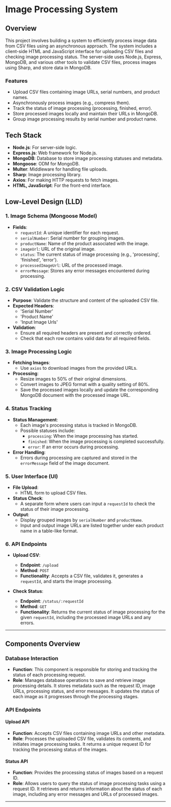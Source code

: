 # Image Processing System

## Overview

This project involves building a system to efficiently process image data from CSV files using an asynchronous approach. The system includes a client-side HTML and JavaScript interface for uploading CSV files and checking image processing status. The server-side uses Node.js, Express, MongoDB, and various other tools to validate CSV files, process images using Sharp, and store data in MongoDB.

### Features
- Upload CSV files containing image URLs, serial numbers, and product names.
- Asynchronously process images (e.g., compress them).
- Track the status of image processing (processing, finished, error).
- Store processed images locally and maintain their URLs in MongoDB.
- Group image processing results by serial number and product name.

## Tech Stack

- **Node.js**: For server-side logic.
- **Express.js**: Web framework for Node.js.
- **MongoDB**: Database to store image processing statuses and metadata.
- **Mongoose**: ODM for MongoDB.
- **Multer**: Middleware for handling file uploads.
- **Sharp**: Image processing library.
- **Axios**: For making HTTP requests to fetch images.
- **HTML, JavaScript**: For the front-end interface.

## Low-Level Design (LLD)

### **1. Image Schema (Mongoose Model)**

- **Fields**:
	- `requestId`: A unique identifier for each request.
	- `serialNumber`: Serial number for grouping images.
	- `productName`: Name of the product associated with the image.
	- `imageUrl`: URL of the original image.
	- `status`: The current status of image processing (e.g., 'processing', 'finished', 'error').
	- `processedImageUrl`: URL of the processed image.
	- `errorMessage`: Stores any error messages encountered during processing.

### **2. CSV Validation Logic**

- **Purpose**: Validate the structure and content of the uploaded CSV file.
- **Expected Headers**:
	- 'Serial Number'
	- 'Product Name'
	- 'Input Image Urls'
- **Validation**:
	- Ensure all required headers are present and correctly ordered.
	- Check that each row contains valid data for all required fields.

### **3. Image Processing Logic**

- **Fetching Images**:
	- Use `axios` to download images from the provided URLs.
- **Processing**:
	- Resize images to 50% of their original dimensions.
	- Convert images to JPEG format with a quality setting of 80%.
	- Save the processed images locally and update the corresponding MongoDB document with the processed image URL.

### **4. Status Tracking**

- **Status Management**:
	- Each image's processing status is tracked in MongoDB.
	- Possible statuses include:
		- `processing`: When the image processing has started.
		- `finished`: When the image processing is completed successfully.
		- `error`: If an error occurs during processing.
- **Error Handling**:
	- Errors during processing are captured and stored in the `errorMessage` field of the image document.

### **5. User Interface (UI)**

- **File Upload**:
	- HTML form to upload CSV files.
- **Status Check**:
	- A separate form where users can input a `requestId` to check the status of their image processing.
- **Output**:
	- Display grouped images by `serialNumber` and `productName`.
	- Input and output image URLs are listed together under each product name in a table-like format.

### **6. API Endpoints**

- **Upload CSV**:
	- **Endpoint**: `/upload`
	- **Method**: `POST`
	- **Functionality**: Accepts a CSV file, validates it, generates a `requestId`, and starts the image processing.

- **Check Status**:
	- **Endpoint**: `/status/:requestId`
	- **Method**: `GET`
	- **Functionality**: Returns the current status of image processing for the given `requestId`, including the processed image URLs and any errors.

---


## Components Overview

### **Database Interaction**
- **Function**: This component is responsible for storing and tracking the status of each processing request.
- **Role**: Manages database operations to save and retrieve image processing details. It stores metadata such as the request ID, image URLs, processing status, and error messages. It updates the status of each image as it progresses through the processing stages.

### **API Endpoints**

#### **Upload API**
- **Function**: Accepts CSV files containing image URLs and other metadata.
- **Role**: Processes the uploaded CSV file, validates its contents, and initiates image processing tasks. It returns a unique request ID for tracking the processing status of the images.

#### **Status API**
- **Function**: Provides the processing status of images based on a request ID.
- **Role**: Allows users to query the status of image processing tasks using a request ID. It retrieves and returns information about the status of each image, including any error messages and URLs of processed images.

---


